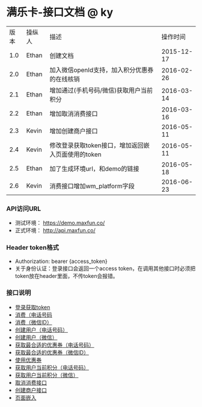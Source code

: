 # 满乐卡-接口文档 @ ky 
<html>
  <table>
    <tr>
      <td>版本</td>
      <td>操纵人</td>
      <td>描述</td>
      <td>操作时间</td>
    </tr>
    <tr>
      <td>1.0</td>
      <td>Ethan</td>
      <td>创建文档</td>
      <td>2015-12-17</td>
    </tr>
    <tr>
      <td>2.0</td>
      <td>Ethan</td>
      <td>加入微信openId支持，加入积分优惠券的在线核销</td>
      <td>2016-02-26</td>
    </tr>
    <tr>
      <td>2.1</td>
      <td>Ethan</td>
      <td>增加通过(手机号码/微信)获取用户当前积分</td>
      <td>2016-03-14</td>
    </tr>
    <tr>
      <td>2.2</td>
      <td>Ethan</td>
      <td>增加取消消费接口</td>
      <td>2016-03-16</td>
    </tr>
    <tr>
      <td>2.3</td>
      <td>Kevin</td>
      <td>增加创建商户接口</td>
      <td>2016-05-11</td>
    </tr>
    <tr>
      <td>2.4</td>
      <td>Kevin</td>
      <td>修改登录获取token接口，增加返回嵌入页面使用的token</td>
      <td>2016-05-11</td>
    </tr>
    <tr>
      <td>2.5</td>
      <td>Ethan</td>
      <td>加了生成环境url，和demo的链接</td>
      <td>2016-05-18</td>
    </tr>
    <tr>
      <td>2.6</td>
      <td>Kevin</td>
      <td>消费接口增加wm_platform字段</td>
      <td>2016-06-23</td>
    </tr>
  </table>
</html>

### API访问URL
   
  * 测试环境： https://demo.maxfun.co/
  * 正式环境： http://api.maxfun.co/

###  Header token格式
  * Authorization: bearer {access_token}
  * 关于身份认证：登录接口会返回一个access token，在调用其他接口时必须把token放在header里面，不传token会报错。
  
### 接口说明
  * [登录获取token](https://github.com/maxfunapi/api/blob/master/create_merchant.md)
  * [消费（电话号码](https://github.com/maxfunapi/api/blob/master/get_access_token.md)
  * [消费（微信ID）](https://github.com/maxfunapi/api/blob/master/syn_transaction.md)
  * [创建用户（电话号码）](https://github.com/maxfunapi/api/blob/master/import_history.md)
  * [创建用户（微信）](https://github.com/maxfunapi/api/blob/master/page_embed.md)
  * [获取最合适的优惠券（电话号码）](https://github.com/maxfunapi/api/blob/master/calculate_data.md)
  * [获取最合适的优惠券（微信ID）](https://github.com/maxfunapi/api/blob/master/calculate_data.md)
  * [使用优惠券](https://github.com/maxfunapi/api/blob/master/calculate_data.md)
  * [获取用户当前积分（电话号码）](https://github.com/maxfunapi/api/blob/master/calculate_data.md)
  * [获取用户当前积分（微信）](https://github.com/maxfunapi/api/blob/master/calculate_data.md)
  * [取消消费接口](https://github.com/maxfunapi/api/blob/master/calculate_data.md)
  * [创建商户接口](https://github.com/maxfunapi/api/blob/master/calculate_data.md)
  * [页面嵌入](https://github.com/maxfunapi/api/blob/master/calculate_data.md)



